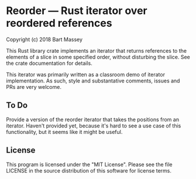 # Reorder — Rust iterator over reordered references
Copyright (c) 2018 Bart Massey

This Rust library crate implements an iterator that returns
references to the elements of a slice in some specified
order, without disturbing the slice. See the crate
documentation for details.

This iterator was primarily written as a classroom demo of
iterator implementation. As such, style and substantative
comments, issues and PRs are very welcome.

## To Do

Provide a version of the reorder iterator that takes the
positions from an iterator. Haven't provided yet, because
it's hard to see a use case of this functionality, but it
seems like it might be useful.

## License

This program is licensed under the "MIT License".  Please
see the file LICENSE in the source distribution of this
software for license terms.
